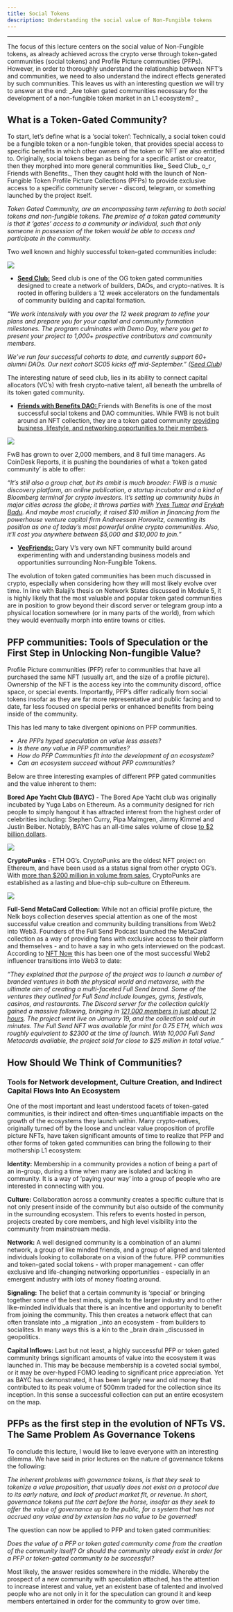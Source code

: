 ```yaml
---
title: Social Tokens
description: Understanding the social value of Non-Fungible tokens
---
```


--- 

<!-- * **Lecture 1: What is an NFT?**
* **Lecture 2: NFT Lending, fractionalization and time-scarcity. **
* **Lecture 3: Social Tokens **
* **Lecture 4: ‘Wrapping’ Content and other Entertainment**
* **Lecture 5: Future Creator Economy Developments → The disappearance of NFTs and a new intuition for internet assets. ** -->

The focus of this lecture centers on the social value of Non-Fungible tokens, as already achieved across the crypto verse through token-gated communities (social tokens) and Profile Picture communities (PFPs). However, in order to thoroughly understand the relationship between NFT’s and communities, we need to also understand the indirect effects generated by such communities. This leaves us with an interesting question we will try to answer at the end: _Are token gated communities necessary for the development of a non-fungible token market in an L1 ecosystem? _

## What is a Token-Gated Community?

To start, let’s define what is a ‘social token’: Technically, a social token could be a fungible token or a non-fungible token, that provides special access to specific benefits in which other owners of the token or NFT are also entitled to. Originally, social tokens began as being for a specific artist or creator, then they morphed into more general communities like_ Seed Club_ o_r Friends with Benefits._ Then they caught hold with the launch of Non-Fungible Token Profile Picture Collections (PFPs) to provide exclusive access to a specific community server - discord, telegram, or something launched by the project itself.  

_Token Gated Community, are an encompassing term referring to both social tokens and non-fungible tokens. The premise of a token gated community is that it ‘gates’ access to a community or individual, such that only someone in possession of the token would be able to access and participate in the community._

Two well known and highly successful token-gated communities include: 


![](@site/static/img/bootcamp/mod-em-4.3.1.png)




* **[Seed Club:](https://www.seedclub.xyz/)** Seed club is one of the OG token gated communities designed to create a network of builders, DAOs, and crypto-natives. It is rooted in offering builders a 12 week accelerators on the fundamentals of community building and capital formation.

_“We work intensively with you over the 12 week program to refine your plans and prepare you for your capital and community formation milestones. The program culminates with Demo Day, where you get to present your project to 1,000+ prospective contributors and community members._

_We’ve run four successful cohorts to date, and currently support 60+ alumni DAOs. Our next cohort SC05 kicks off mid-September.” ([Seed Club](https://www.seedclub.xyz/))_

The interesting nature of seed club, lies in its ability to connect capital allocators (VC’s) with fresh crypto-native talent, all beneath the umbrella of its token gated community. 



* **[Friends with Benefits DAO: ](https://www.fwb.help/)** Friends with Benefits is one of the most successful social tokens and DAO communities. While FWB is not built around an NFT collection, they are a token gated community [providing business, lifestyle, and networking opportunities to their members](https://www.youtube.com/watch?v=38C5-9RZE7w). 



![](@site/static/img/bootcamp/mod-em-4.3.2.png)

FwB has grown to over 2,000 members, and 8 full time managers. As CoinDesk Reports, it is pushing the boundaries of what a ‘token gated community’ is able to offer: 

_“It’s still also a group chat, but its ambit is much broader: FWB is a music discovery platform, an online publication, a startup incubator and a kind of Bloomberg terminal for crypto investors. It’s setting up community hubs in major cities across the globe; it throws parties with [Yves Tumor](https://www.youtube.com/watch?v=YnZLqtNXbAM) and [Erykah Badu](https://youtu.be/YY2-mrsXgMM). And maybe most crucially, it raised $10 million in financing from the powerhouse venture capital firm Andreessen Horowitz, cementing its position as one of today’s most powerful online crypto communities. Also, it’ll cost you anywhere between $5,000 and $10,000 to join.”_



* **[VeeFriends: ](https://veefriends.com/)** Gary V’s very own NFT community build around experimenting with and understanding business models and opportunities surrounding Non-Fungible Tokens. 

The evolution of token gated communities has been much discussed in crypto, especially when considering how they will most likely evolve over time. In line with Balaji’s thesis on Network States discussed in Module 5, it is highly likely that the most valuable and popular token gated communities are in position to grow beyond their discord server or telegram group into a physical location somewhere (or in many parts of the world), from which they would eventually morph into entire towns or cities. 

## PFP communities: Tools of Speculation or the First Step in Unlocking Non-fungible Value?

Profile Picture communities (PFP) refer to communities that have all purchased the same NFT (usually art, and the size of a profile picture). Ownership of the NFT is the access key into the community discord, office space, or special events. Importantly, PFP’s differ radically from social tokens insofar as they are far more representative and public facing and to date, far less focused on special perks or enhanced benefits from being inside of the community. 

This has led many to take divergent opinions on PFP communities. 



* _Are PFPs hyped speculation on value less assets?_
* _Is there any value in PFP communities?_
* _How do PFP Communities fit into the development of an ecosystem?_
* _Can an ecosystem succeed without PFP communities?_

Below are three interesting examples of different PFP gated communities and the value inherent to them: 

**Bored Ape Yacht Club (BAYC)** - The Bored Ape Yacht club was originally incubated by Yuga Labs on Ethereum. As a community designed for rich people to simply hangout it has attracted interest from the highest order of celebrities including: Stephen Curry, Pipa Malmgren, Jimmy Kimmel and Justin Beiber. Notably, BAYC has an all-time sales volume of close [to $2 billion dollars](https://beincrypto.com/bored-ape-yacht-club-2-billion-sales/). 




![](@site/static/img/bootcamp/mod-em-4.3.3.png)


**CryptoPunks** - ETH OG’s. CryptoPunks are the oldest NFT project on Ethereum, and have been used as a status signal from other crypto OG’s. With [more than $200 million in volume from sales](https://techcrunch.com/2021/04/08/the-cult-of-cryptopunks/?guccounter=1&guce_referrer=aHR0cHM6Ly93d3cuZ29vZ2xlLmNvbS8&guce_referrer_sig=AQAAAEkzFXhp4OVpKbOCJzLwkDiqNy1DUjl35jRZAmLCna8itK95eyCMlWdae91szbOYrS7SDvmlyjtMbovtC6oWKDTXHf5vQ90NLvMGfe_I6nsZ1cJPTgy9GcxI2HCkiObX85RRir7ErvspJu40By8h-UF9sZSzMBWj9E7MGf4Xw5ux), CryptoPunks are established as a lasting and blue-chip sub-culture on Ethereum.  



![](@site/static/img/bootcamp/mod-em-4.3.4.png)


**Full-Send MetaCard Collection:** While not an official profile picture, the Nelk boys collection deserves special attention as one of the most successful value creation and community building transitions from Web2 into Web3. Founders of the Full Send Podcast launched the MetaCard collection as a way of providing fans with exclusive access to their platform and themselves - and to have a say in who gets interviewed on the podcast. According to [NFT Now](https://nftnow.com/podcasts/how-the-nelk-boys-made-nearly-25m-on-their-first-nft-drop/) this has been one of the most successful Web2 influencer transitions into Web3 to date: 

_“They explained that the purpose of the project was to launch a number of branded ventures in both the physical world and metaverse, with the ultimate aim of creating a multi-faceted Full Send brand. Some of the ventures they outlined for Full Send include lounges, gyms, festivals, casinos, and restaurants. The Discord server for the collection quickly gained a massive following, bringing in [121,000 members in just about 12 hours](https://www.dexerto.com/entertainment/nelk-boys-are-making-their-own-nft-and-its-already-doing-crazy-numbers-1743039/). The project went live on January 19, and the collection sold out in minutes. The Full Send NFT was available for mint for 0.75 ETH, which was roughly equivalent to $2300 at the time of launch. With 10,000 Full Send Metacards available, the project sold for close to $25 million in total value.”_

## How Should We Think of Communities? 
### Tools for Network development, Culture Creation, and Indirect Capital Flows Into An Ecosystem

One of the most important and least understood facets of token-gated communities, is their indirect and often-times unquantifiable impacts on the growth of the ecosystems they launch within. Many crypto-natives, originally turned off by the loose and unclear value proposition of profile picture NFTs, have taken significant amounts of time to realize that PFP and other forms of token gated communities can bring the following to their mothership L1 ecosystem: 

**Identity:** Membership in a community provides a notion of being a part of an in-group, during a time when many are isolated and lacking in community. It is a way of ‘paying your way’ into a group of people who are interested in connecting with you. 

**Culture:** Collaboration across a community creates a specific culture that is not only present inside of the community but also outside of the community in the surrounding ecosystem. This refers to events hosted in person, projects created by core members, and high level visibility into the community from mainstream media. 

**Network:** A well designed community is a combination of an alumni network, a group of like minded friends, and a group of aligned and talented individuals looking to collaborate on a vision of the future. PFP communities and token-gated social tokens - with proper management - can offer exclusive and life-changing networking opportunities - especially in an emergent industry with lots of money floating around. 

**Signaling:** The belief that a certain community is ‘special’ or bringing together some of the best minds, signals to the larger industry and to other like-minded individuals that there is an incentive and opportunity to benefit from joining the community. This then creates a network effect that can often translate into _a migration _into an ecosystem - from builders to socialites. In many ways this is a kin to the _brain drain _discussed in geopolitics. 

**Capital Inflows:** Last but not least, a highly successful PFP or token gated community brings significant amounts of value into the ecosystem it was launched in. This may be because membership is a coveted social symbol, or it may be over-hyped FOMO leading to significant price appreciation. Yet as BAYC has demonstrated, it has been largely new and old money that contributed to its peak volume of 500mm traded for the collection since its inception. In this sense a successful collection can put an entire ecosystem on the map. 

## PFPs as the first step in the evolution of NFTs VS. The Same Problem As Governance Tokens

To conclude this lecture, I would like to leave everyone with an interesting dilemma. We have said in prior lectures on the nature of governance tokens the following:

_The inherent problems with governance tokens, is that they seek to tokenize a value proposition, that usually does not exist on a protocol due to its early nature, and lack of product market fit, or revenue. In short, governance tokens put the cart before the horse, insofar as they seek to offer the value of governance up to the public, for a system that has not accrued any value and by extension has no value to be governed!_

The question can now be applied to PFP and token gated communities: 

_Does the value of a PFP or token gated community come from the creation of the community itself? Or should the community already exist in order for a PFP or token-gated community to be successful?_

Most likely, the answer resides somewhere in the middle. Whereby the prospect of a new community with speculation attached, has the attention to increase interest and value, yet an existent base of talented and involved people who are not only in it for the speculation can ground it and keep members entertained in order for the community to grow over time. 
